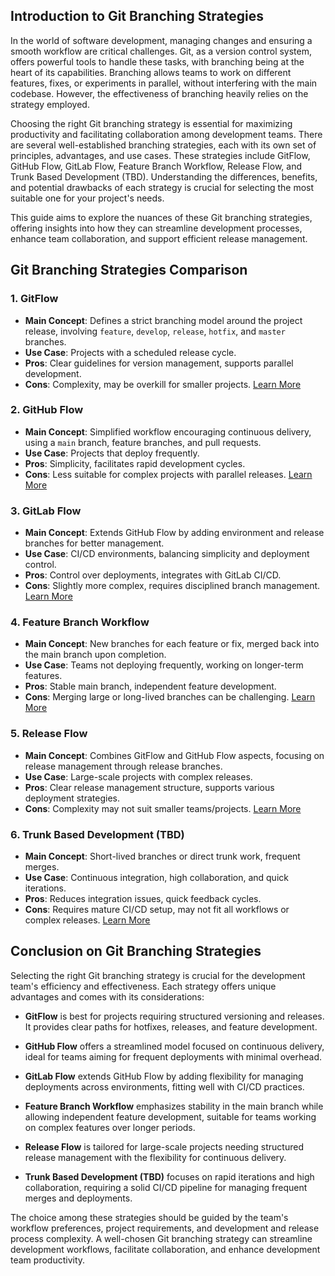 ## Introduction to Git Branching Strategies

In the world of software development, managing changes and ensuring a smooth workflow are critical challenges. Git, as a version control system, offers powerful tools to handle these tasks, with branching being at the heart of its capabilities. Branching allows teams to work on different features, fixes, or experiments in parallel, without interfering with the main codebase. However, the effectiveness of branching heavily relies on the strategy employed.

Choosing the right Git branching strategy is essential for maximizing productivity and facilitating collaboration among development teams. There are several well-established branching strategies, each with its own set of principles, advantages, and use cases. These strategies include GitFlow, GitHub Flow, GitLab Flow, Feature Branch Workflow, Release Flow, and Trunk Based Development (TBD). Understanding the differences, benefits, and potential drawbacks of each strategy is crucial for selecting the most suitable one for your project's needs.

This guide aims to explore the nuances of these Git branching strategies, offering insights into how they can streamline development processes, enhance team collaboration, and support efficient release management.

## Git Branching Strategies Comparison

### 1. GitFlow
- **Main Concept**: Defines a strict branching model around the project release, involving `feature`, `develop`, `release`, `hotfix`, and `master` branches.
- **Use Case**: Projects with a scheduled release cycle.
- **Pros**: Clear guidelines for version management, supports parallel development.
- **Cons**: Complexity, may be overkill for smaller projects.
[Learn More](../branching-strategy/gitflow.md)

### 2. GitHub Flow
- **Main Concept**: Simplified workflow encouraging continuous delivery, using a `main` branch, feature branches, and pull requests.
- **Use Case**: Projects that deploy frequently.
- **Pros**: Simplicity, facilitates rapid development cycles.
- **Cons**: Less suitable for complex projects with parallel releases.
[Learn More](../branching-strategy/github-flow.md)

### 3. GitLab Flow
- **Main Concept**: Extends GitHub Flow by adding environment and release branches for better management.
- **Use Case**: CI/CD environments, balancing simplicity and deployment control.
- **Pros**: Control over deployments, integrates with GitLab CI/CD.
- **Cons**: Slightly more complex, requires disciplined branch management.
[Learn More](../branching-strategy/gitlab-flow.md)

### 4. Feature Branch Workflow
- **Main Concept**: New branches for each feature or fix, merged back into the main branch upon completion.
- **Use Case**: Teams not deploying frequently, working on longer-term features.
- **Pros**: Stable main branch, independent feature development.
- **Cons**: Merging large or long-lived branches can be challenging.
[Learn More](../branching-strategy/feature-branch-workflow.md)


### 5. Release Flow
- **Main Concept**: Combines GitFlow and GitHub Flow aspects, focusing on release management through release branches.
- **Use Case**: Large-scale projects with complex releases.
- **Pros**: Clear release management structure, supports various deployment strategies.
- **Cons**: Complexity may not suit smaller teams/projects.
[Learn More](../branching-strategy/release-flow.md)


### 6. Trunk Based Development (TBD)
- **Main Concept**: Short-lived branches or direct trunk work, frequent merges.
- **Use Case**: Continuous integration, high collaboration, and quick iterations.
- **Pros**: Reduces integration issues, quick feedback cycles.
- **Cons**: Requires mature CI/CD setup, may not fit all workflows or complex releases.
[Learn More](../branching-strategy/trunk-based-development.md)


## Conclusion on Git Branching Strategies

Selecting the right Git branching strategy is crucial for the development team's efficiency and effectiveness. Each strategy offers unique advantages and comes with its considerations:

- **GitFlow** is best for projects requiring structured versioning and releases. It provides clear paths for hotfixes, releases, and feature development.

- **GitHub Flow** offers a streamlined model focused on continuous delivery, ideal for teams aiming for frequent deployments with minimal overhead.

- **GitLab Flow** extends GitHub Flow by adding flexibility for managing deployments across environments, fitting well with CI/CD practices.

- **Feature Branch Workflow** emphasizes stability in the main branch while allowing independent feature development, suitable for teams working on complex features over longer periods.

- **Release Flow** is tailored for large-scale projects needing structured release management with the flexibility for continuous delivery.

- **Trunk Based Development (TBD)** focuses on rapid iterations and high collaboration, requiring a solid CI/CD pipeline for managing frequent merges and deployments.

The choice among these strategies should be guided by the team's workflow preferences, project requirements, and development and release process complexity. A well-chosen Git branching strategy can streamline development workflows, facilitate collaboration, and enhance development team productivity.
